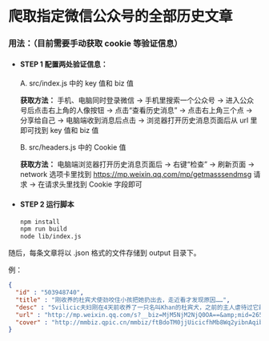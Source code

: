 # 爬取指定微信公众号的全部历史文章

### 用法：（目前需要手动获取 cookie 等验证信息）

* #### **STEP 1** 	配置两处验证信息：

	A. src/index.js 中的 key 值和 biz 值

	**获取方法：**
			手机、电脑同时登录微信
			-> 手机里搜索一个公众号
			-> 进入公众号后点击右上角的人像按钮
			-> 点击“查看历史消息”
			-> 点击右上角三个点
			-> 分享给自己
			-> 电脑端收到消息后点击
			-> 浏览器打开历史消息页面后从 url 里即可找到 key 值和 biz 值

  B. src/headers.js 中的 Cookie 值
			
	**获取方法：**
			电脑端浏览器打开历史消息页面后
			-> 右键“检查”
			-> 刷新页面
			-> network 选项卡里找到 https://mp.weixin.qq.com/mp/getmasssendmsg 请求
			-> 在请求头里找到 Cookie 字段即可


* #### **STEP 2** 运行脚本

	``` bash
  npm install
  npm run build
  node lib/index.js
	```

随后，每条文章将以 .json 格式的文件存储到 output 目录下。

例：
``` json
{
  "id" : "503948740",
  "title" : "刚收养的杜宾犬使劲咬住小孩把她扔出去，走近看才发现原因……",
  "desc" : "Svilicic夫妇刚在4天前收养了一只名叫Khan的杜宾犬，之前的主人虐待过它最后还遗弃了它，收容所在这对",
  "url" : "http://mp.weixin.qq.com/s?__biz=MjM5NjM2NjQ0OA==&amp;mid=2651432395&amp;idx=4&amp;sn=bee861bd2f1325e4a1103a8a8156f3e7&amp;scene=4#wechat_redirect",
  "cover" : "http://mmbiz.qpic.cn/mmbiz/ftBdoTM0jjUicicfhMb8Wq2yibnAqibJQMBONzoCSprVUrgOWgTtFJmRK16kT6libkNFb4ib9ibKQH0mNTYG6yaIicEaibA/0?wx_fmt=jpeg",
}
```

